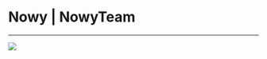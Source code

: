 <h1>Nowy | NowyTeam</h1>
<hr />
<img src='[https://media.tenor.com/6loh4oi0es8AAAAC/killua-gon.gif](https://i.makeagif.com/media/6-22-2016/ozsw2K.gif)https://i.makeagif.com/media/6-22-2016/ozsw2K.gif'/>
